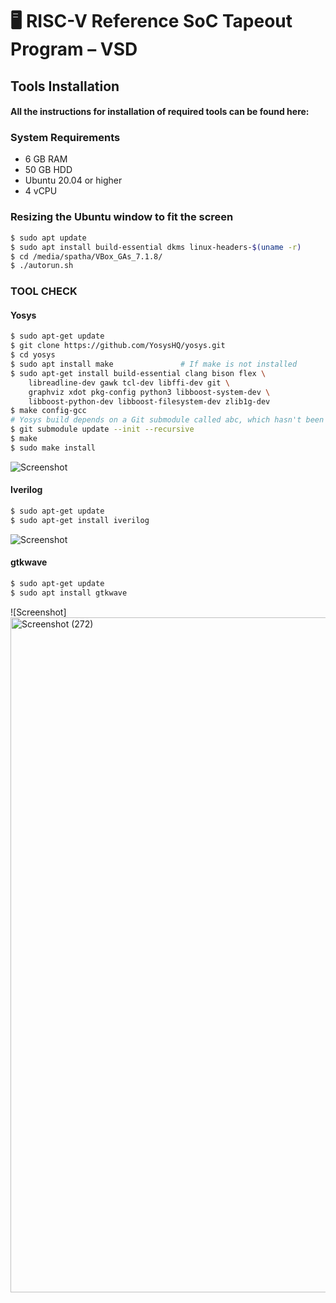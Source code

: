 
# 🖥️ RISC-V Reference SoC Tapeout Program – VSD 

  



## Tools Installation

#### All the instructions for installation of required tools can be found here:

### **System Requirements**
- 6 GB RAM
- 50 GB HDD
- Ubuntu 20.04 or higher
- 4 vCPU

### **Resizing the Ubuntu window to fit the screen**
```bash
$ sudo apt update
$ sudo apt install build-essential dkms linux-headers-$(uname -r)
$ cd /media/spatha/VBox_GAs_7.1.8/
$ ./autorun.sh
```

### **TOOL CHECK**

#### **Yosys**
```bash
$ sudo apt-get update
$ git clone https://github.com/YosysHQ/yosys.git
$ cd yosys
$ sudo apt install make               # If make is not installed
$ sudo apt-get install build-essential clang bison flex \
    libreadline-dev gawk tcl-dev libffi-dev git \
    graphviz xdot pkg-config python3 libboost-system-dev \
    libboost-python-dev libboost-filesystem-dev zlib1g-dev
$ make config-gcc
# Yosys build depends on a Git submodule called abc, which hasn't been initialized yet. You need to run the following command before running make
$ git submodule update --init --recursive
$ make 
$ sudo make install
```
![Screenshot]("https://github.com/user-attachments/assets/29150df3-5e00-437d-bbfa-1fb51b9b80f0")

#### **Iverilog**
```bash
$ sudo apt-get update
$ sudo apt-get install iverilog
```
![Screenshot](<img width="1920" height="1080" alt="Screenshot (271)" src="https://github.com/user-attachments/assets/471c1d69-737b-4687-98e5-4320f85dc2ea" />
)

#### **gtkwave**
```bash
$ sudo apt-get update
$ sudo apt install gtkwave
```
![Screenshot]<img width="1920" height="1080" alt="Screenshot (272)" src="https://github.com/user-attachments/assets/d40900d2-d66e-478a-83ff-10e1876432ac" />
